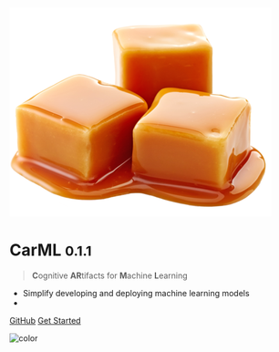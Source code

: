 <!-- _coverpage.md -->

![logo](assets/images/carml.png)

# CarML <small>0.1.1</small>

> **C**ognitive **AR**tifacts for **M**achine **L**earning

-   Simplify developing and deploying machine learning models
-   

[GitHub](https://github.com/rai-project/carml/)
[Get Started](introduction.md)

<!-- background color -->

![color](#f0f0f0)
